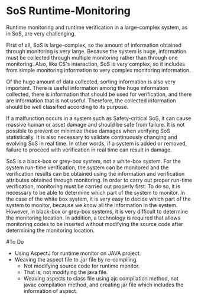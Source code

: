 # SoS Runtime-Monitoring 
Runtime monitoring and runtime verification in a large-complex system, as in SoS, are very challenging.

First of all, SoS is large-complex, so the amount of information obtained through monitoring is very large. Because the system is huge, information must be collected through multiple monitoring rather than through one monitoring. Also, like CS's interaction, SoS is very complex, so it includes from simple monitoring information to very complex monitoring information.

Of the huge amount of data collected, sorting information is also very important. There is useful information among the huge information collected, there is information that should be used for verification, and there are information that is not useful. Therefore, the collected information should be well classified according to its purpose.

If a malfunction occurs in a system such as Safety-critical SoS, it can cause massive human or asset damage and should be safe from failure. It is not possible to prevent or minimize these damages when verifying SoS statistically. It is also necessary to validate continuously changing and evolving SoS in real time. In other words, if a system is added or removed, failure to proceed with verification in real time can result in damage. 

SoS is a black-box or grey-box system, not a white-box system. For the system run-time verification, the system can be monitored and the verification results can be obtained using the information and verification attributes obtained through monitoring. In order to carry out proper run-time verification, monitoring must be carried out properly first. To do so, it is necessary to be able to determine which part of the system to monitor. In the case of the white box system, it is very easy to decide which part of the system to monitor, because we know all the information in the system. However, in black-box or grey-box systems, it is very difficult to determine the monitoring location. In addition, a technology is required that allows monitoring codes to be inserted without modifying the source code after determining the monitoring location.

#To Do
- Using AspectJ for runtime monitor on JAVA project.
- Weaving the aspect file to .jar file by re-compiling.
   - Not modifying source code for runtime monitor.
   - That is, not modifying the java file.
   - Weaving aspects to class file using ajc compilation method, not javac compilation method, and creating jar file which includes the information of aspect.
